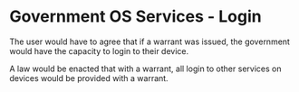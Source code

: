 # Government OS Services - Login

The user would have to agree that if a warrant was issued, the government would have the capacity to login to their device.

A law would be enacted that with a warrant, all login to other services on devices would be provided with a warrant.
